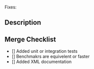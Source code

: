 <!-- link your pull request to an open issue -->
Fixes:

## Description
<!-- Describe your change in a 1-5 sentences -->

## Merge Checklist
- [] Added unit or integration tests
- [] Benchmakrs are equivelent or faster
- [] Added XML documentation